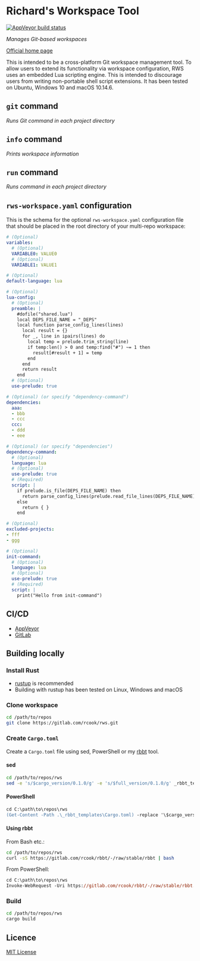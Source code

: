 # Richard's Workspace Tool

[![AppVeyor build status](https://ci.appveyor.com/api/projects/status/w2nmlj9ljfkp10kh/branch/master?svg=true)](https://ci.appveyor.com/project/rcook/rws/branch/master)

_Manages Git-based workspaces_

[Official home page][home]

This is intended to be a cross-platform Git workspace management tool. To allow users to extend its functionality via workspace configuration, RWS uses an embedded Lua scripting engine. This is intended to discourage users from writing non-portable shell script extensions. It has been tested on Ubuntu, Windows 10 and macOS 10.14.6.

## `git` command

_Runs Git command in each project directory_

## `info` command

_Prints workspace information_

## `run` command

_Runs command in each project directory_

## `rws-workspace.yaml` configuration

This is the schema for the optional `rws-workspace.yaml` configuration file that should be placed in the root directory of your multi-repo workspace:

```yaml
# (Optional)
variables:
  # (Optional)
  VARIABLE0: VALUE0
  # (Optional)
  VARIABLE1: VALUE1

# (Optional)
default-language: lua

# (Optional)
lua-config:
  # (Optional)
  preamble: |
    #dofile("shared.lua")
    local DEPS_FILE_NAME = "_DEPS"
    local function parse_config_lines(lines)
      local result = {}
      for _, line in ipairs(lines) do
        local temp = prelude.trim_string(line)
        if temp:len() > 0 and temp:find("#") ~= 1 then
          result[#result + 1] = temp
        end
      end
      return result
    end
  # (Optional)
  use-prelude: true

# (Optional) (or specify "dependency-command")
dependencies:
  aaa:
  - bbb
  - ccc
  ccc:
  - ddd
  - eee

# (Optional) (or specify "dependencies")
dependency-command:
  # (Optional)
  language: lua
  # (Optional)
  use-prelude: true
  # (Required)
  script: |
    if prelude.is_file(DEPS_FILE_NAME) then
      return parse_config_lines(prelude.read_file_lines(DEPS_FILE_NAME))
    else
      return { }
    end

# (Optional)
excluded-projects:
- fff
- ggg

# (Optional)
init-command:
  # (Optional)
  language: lua
  # (Optional)
  use-prelude: true
  # (Required)
  script: |
    print("Hello from init-command")
```

## CI/CD

* [AppVeyor][appveyor-rws]
* [GitLab][gitlab-rws]

## Building locally

### Install Rust

* [rustup][rustup] is recommended
* Building with rustup has been tested on Linux, Windows and macOS

### Clone workspace

```bash
cd /path/to/repos
git clone https://gitlab.com/rcook/rws.git
```

### Create `Cargo.toml`

Create a `Cargo.toml` file using sed, PowerShell or my [rbbt][rbbt] tool.

#### sed

```bash
cd /path/to/repos/rws
sed -e 's/$cargo_version/0.1.0/g' -e 's/$full_version/0.1.0/g' _rbbt_templates/Cargo.toml > Cargo.toml
```

#### PowerShell

```ps
cd C:\path\to\repos\rws
(Get-Content -Path .\_rbbt_templates\Cargo.toml) -replace '\$cargo_version|\$full_version', '0.1.0' | Out-File -Path Cargo.toml -Encoding ASCII
```

#### Using rbbt

From Bash etc.:

```bash
cd /path/to/repos/rws
curl -sS https://gitlab.com/rcook/rbbt/-/raw/stable/rbbt | bash
```

From PowerShell:

```ps
cd C:\path\to\repos\rws
Invoke-WebRequest -Uri https://gitlab.com/rcook/rbbt/-/raw/stable/rbbt.ps1 | Invoke-Expression
```

### Build

```bash
cd /path/to/repos/rws
cargo build
```

## Licence

[MIT License][licence]

[appveyor-rws]: https://ci.appveyor.com/project/rcook/rws
[gitlab-rws]: https://gitlab.com/rcook/rws/pipelines
[home]: https://gitlab.com/rcook/rws
[licence]: LICENSE
[rbbt]: https://gitlab.com/rcook/rbbt
[rustup]: https://rustup.rs/

